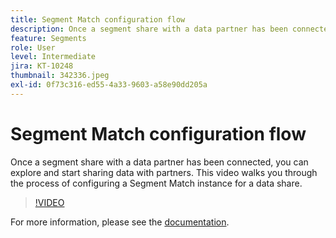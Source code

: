 ```yaml
---
title: Segment Match configuration flow
description: Once a segment share with a data partner has been connected, you can explore and start sharing data with partners. This video walks you through the process of … (Descriptions should be between 60 and 160 characters)
feature: Segments
role: User
level: Intermediate
jira: KT-10248
thumbnail: 342336.jpeg
exl-id: 0f73c316-ed55-4a33-9603-a58e90dd205a
---
```

# Segment Match configuration flow

Once a segment share with a data partner has been connected, you can explore and start sharing data with partners. This video walks you through the process of configuring a Segment Match instance for a data share.

>[!VIDEO](https://video.tv.adobe.com/v/342336/?quality=12&learn=on)

For more information, please see the [documentation](https://experienceleague.adobe.com/docs/experience-platform/segmentation/ui/segment-match/overview.html?lang=en).
